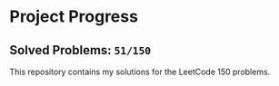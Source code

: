 # Project Progress

## Solved Problems: `51/150`
This repository contains my solutions for the LeetCode 150 problems.
